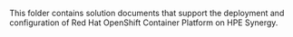 This folder contains solution documents that support the deployment and configuration of Red Hat OpenShift Container Platform on HPE Synergy.